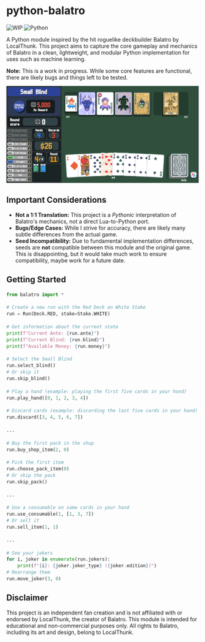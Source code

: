 # python-balatro

![WIP](https://img.shields.io/badge/Status-Work%20in%20Progress-yellow)
![Python](https://img.shields.io/badge/python-3.13-blue)

A Python module inspired by the hit roguelike deckbuilder Balatro by LocalThunk. This project aims to capture the core gameplay and mechanics of Balatro in a clean, lightweight, and modular Python implementation for uses such as machine learning.

**Note:** This is a work in progress. While some core features are functional, there are likely bugs and things left to be tested.

![game preview](game-preview.png)

## Important Considerations

-   **Not a 1:1 Translation:** This project is a _Pythonic_ interpretation of Balatro's mechanics, not a direct Lua-to-Python port.
-   **Bugs/Edge Cases:** While I strive for accuracy, there are likely many subtle differences from the actual game.
-   **Seed Incompatibility:** Due to fundamental implementation differences, seeds are **not** compatible between this module and the original game. This is disappointing, but it would take much work to ensure compatibility, maybe work for a future date.

## Getting Started

```python
from balatro import *

# Create a new run with the Red Deck on White Stake
run = Run(Deck.RED, stake=Stake.WHITE)

# Get information about the current state
print(f"Current Ante: {run.ante}")
print(f"Current Blind: {run.blind}")
print(f"Available Money: {run.money}")

# Select the Small Blind
run.select_blind()
# Or skip it
run.skip_blind()

# Play a hand (example: playing the first five cards in your hand)
run.play_hand([0, 1, 2, 3, 4])

# Discard cards (example: discarding the last five cards in your hand)
run.discard([3, 4, 5, 6, 7])

...

# Buy the first pack in the shop
run.buy_shop_item(2, 0)

# Pick the first item
run.choose_pack_item(0)
# Or skip the pack
run.skip_pack()

...

# Use a consumable on some cards in your hand
run.use_consumable(1, [1, 3, 7])
# Or sell it
run.sell_item(1, 1)

...

# See your jokers
for i, joker in enumerate(run.jokers):
    print(f"{i}: {joker.joker_type} ({joker.edition})")
# Rearrange them
run.move_joker(3, 0)
```

## Disclaimer

This project is an independent fan creation and is not affiliated with or endorsed by LocalThunk, the creator of Balatro. This module is intended for educational and non-commercial purposes only. All rights to Balatro, including its art and design, belong to LocalThunk.
